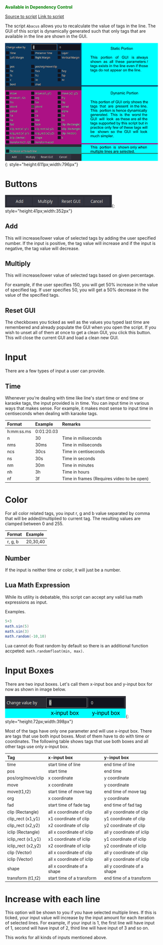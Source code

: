<font color="green">**Available in Dependency Control**</font>

[Source to script](https://github.com/PhosCity/Aegisub-Scripts/blob/main/source/phos.Abacus.norg)
[Link to script](https://github.com/PhosCity/Aegisub-Scripts/blob/main/macros/phos.Abacus.moon)

The script `Abacus` allows you to recalculate the value of tags in the line. The GUI of this script is dynamically generated such that only tags that are available in the line are shown in the GUI.

![image](./assets/abacusGUI.png){: style="height:611px;width:796px"}

# Buttons

![image](./assets/abacusbuttons.png){: style="height:41px;width:352px"}

## Add

This will increase/lower value of selected tags by adding the user specified number. If the input is positive, the tag value will increase and if the input is negative, the tag value will decrease.

## Multiply

This will increase/lower value of selected tags based on given percentage.

For example, if the user specifies 150, you will get 50% increase in the value of specified tag. If user specifies 50, you will get a 50% decrease in the value of the specified tags.

## Reset GUI

The checkboxes you ticked as well as the values you typed last time are remembered and already populate the GUI when you open the script. If you wish to unset all of them at once to get a clean GUI, you click this button. This will close the current GUI and load a clean new GUI.

# Input

There are a few types of input a user can provide.

## Time

Whenever you're dealing with time like line's start time or end time or karaoke tags, the input provided is in time. You can input time in various ways that makes sense. For example, it makes most sense to input time in centiseconds when dealing with karaoke tags.

| Format     | Example    | Remarks                                    |
| :--------- | :--------- | :----------------------------------------- |
| h:mm:ss.ms | 0:01:20.03 |                                            |
| n          | 30         | Time in miliseconds                        |
| nms        | 30ms       | Time in miliseconds                        |
| ncs        | 30cs       | Time in centiseconds                       |
| ns         | 30s        | Time in seconds                            |
| nm         | 30m        | Time in minutes                            |
| nh         | 3h         | Time in hours                              |
| nf         | 3f         | Time in frames (Requires video to be open) |

# Color

For all color related tags, you input r, g and b value separated by comma that will be added/multiplied to current tag. The resulting values are clamped between 0 and 255.

| Format  | Example  |
| :------ | :------- |
| r, g, b | 20,30,40 |

## Number

If the input is neither time or color, it will just be a number.

## Lua Math Expression

While its utility is debatable, this script can accept any valid lua math expressions as input.

Examples.

```lua
5+3
math.sin(5)
math.sin(3)
math.random(-10,10)
```

Lua cannot do float random by default so there is an additional function accpeted: `math.randomfloat(min, max)`.

# Input Boxes

There are two input boxes. Let's call them x-input box and y-input box for now as shown in image below.

![image](./assets/abacusinputbox.png){: style="height:72px;width:398px"}

Most of the tags have only one parameter and will use x-input box. There are tags that use both input boxes. Most of them have to do with time or coordinates. The following table shows tags that use both boxes and all other tags use only x-input box.

| Tag                | x-input box                 | y-input box                 |
| :----------------- | :-------------------------- | :-------------------------- |
| time               | start time of line          | end time of line            |
| pos                | start time                  | end time                    |
| pos/org/move/clip  | x coordinate                | y coordinate                |
| move               | x coordinate                | y coordinate                |
| move(t1,t2)        | start time of move tag      | end time of move tag        |
| org                | x coordinate                | y coordinate                |
| fad                | start time of fade tag      | end time of fad tag         |
| clip (Rectangle)   | all x coordinate of clip    | all y coordinate of clip    |
| clip_rect (x1,y1)  | x1 coordinate of clip       | y1 coordinate of clip       |
| clip_rect (x2,y2)  | x2 coordinate of clip       | y2 coordinate of clip       |
| iclip (Rectangle)  | all x coordinate of iclip   | all y coordinate of iclip   |
| iclip_rect (x1,y1) | x1 coordinate of iclip      | y1 coordinate of iclip      |
| iclip_rect (x2,y2) | x2 coordinate of iclip      | y2 coordinate of iclip      |
| clip (Vector)      | all x coordinate of clip    | all y coordinate of clip    |
| iclip (Vector)     | all x coordinate of iclip   | all y coordinate of iclip   |
| shape              | all x coordinate of a shape | all y coordinate of a shape |
| transform (t1,t2)  | start time of a transform   | end time of a transform     |

# Increase with each line

This option will be shown to you if you have selected multiple lines. If this is ticked, your input value will increase by the input amount for each iteration of selected lines. For example, if your input is 1, the first line will have input of 1, second will have input of 2, third line will have input of 3 and so on.

This works for all kinds of inputs mentioned above.
